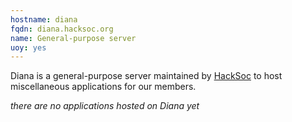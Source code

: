 ```yaml
---
hostname: diana
fqdn: diana.hacksoc.org
name: General-purpose server
uoy: yes
---
```


Diana is a general-purpose server maintained by [HackSoc](https://www.hacksoc.org) to host miscellaneous applications for our members.

*there are no applications hosted on Diana yet*